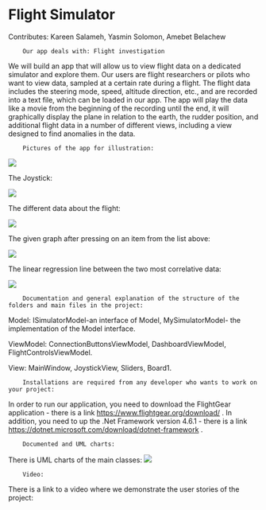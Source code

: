 # Flight Simulator
Contributes: Kareen Salameh, Yasmin Solomon, Amebet Belachew

        Our app deals with: Flight investigation

We will build an app that will allow us to view flight data on a dedicated simulator and explore them.
Our users are flight researchers or pilots who want to view data, sampled at a certain rate during a flight. 
The flight data includes the steering mode, speed, altitude direction, etc., and are recorded into a text file, which can be loaded in our app. 
The app will play the data like a movie from the beginning of the recording until the end,
it will graphically display the plane in relation to the earth, the rudder position, 
and additional flight data in a number of different views, including a view designed to find anomalies in the data.

        Pictures of the app for illustration:
<img src="https://user-images.githubusercontent.com/49268743/114751945-76c46080-9d5e-11eb-900f-4f566266043d.png">

The Joystick:

<img src="https://user-images.githubusercontent.com/49268743/114753222-e1c26700-9d5f-11eb-9211-d4407e32998a.png">

The different data about the flight:

<img src="https://user-images.githubusercontent.com/49268743/114753694-6e6d2500-9d60-11eb-812f-fd52787cc0c6.png">

The given graph after pressing on an item from the list above:

<img src="https://user-images.githubusercontent.com/49268743/114754202-fb17e300-9d60-11eb-9165-7b4809dff4a8.png">

The linear regression line between the two most correlative data:

<img src="https://user-images.githubusercontent.com/49268743/114755166-07507000-9d62-11eb-83c6-afc6a95a3dc9.png">

        Documentation and general explanation of the structure of the folders and main files in the project:
Model: ISimulatorModel-an interface of Model,
       MySimulatorModel- the implementation of the Model interface.
       
ViewModel: ConnectionButtonsViewModel,
           DashboardViewModel,
           FlightControlsViewModel.
           
View:      MainWindow, 
           JoystickView, 
           Sliders,
           Board1.
           
        Installations are required from any developer who wants to work on your project:
In order to run our application, you need to download the FlightGear application - there is a link https://www.flightgear.org/download/ .
In addition, you need to up the .Net Framework version 4.6.1  - there is a link https://dotnet.microsoft.com/download/dotnet-framework .

        Documented and UML charts:
There is UML charts of the main classes:
<img src="https://user-images.githubusercontent.com/49268743/114918284-95465c80-9e2f-11eb-9df0-740c7f9b118f.png">

        Video:
There is a link to a video where we demonstrate the user stories of the project:









